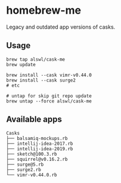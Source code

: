 # homebrew-me

Legacy and outdated app versions of casks.

## Usage

```
brew tap alswl/cask-me
brew update

brew install --cask vimr-v0.44.0
brew install --cask surge2
# etc

# untap for skip git repo update
brew untap --force alswl/cask-me
```

## Available apps

```
Casks
├── balsamiq-mockups.rb
├── intellij-idea-2017.rb
├── intellij-idea-2019.rb
├── sketch@100.3.rb
├── squirrel@v0.16.2.rb
├── surge@5.rb
├── surge2.rb
└── vimr-v0.44.0.rb
```
